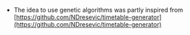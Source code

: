 - The idea to use genetic algorithms was partly inspired from [https://github.com/NDresevic/timetable-generator](https://github.com/NDresevic/timetable-generator)
